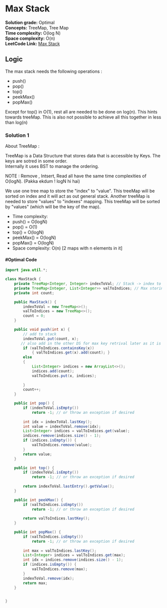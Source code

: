 # Max Stack

**Solution grade:** Optimal  
**Concepts:** TreeMap, Tree Map<br>
**Time complexity:** O(log N)  <br>
**Space complexity:** O(n)  <br>
**LeetCode Link:** [Max Stack](https://leetcode.com/problems/max-stack)

## Logic


The max stack needs the following operations :
 - push()
 - pop()
 - top()
 - peekMax()
 - popMax()

Except for top() in O(1), rest all are needed to be done on log(n). This hints towards treeMap.
This is also not possible to achieve all this together in less than log(n)



### Solution 1


About TreeMap :

TreeMap is a  Data Structure that stores data that is accessible by Keys. The keys are sotred in some order.<br>
Internally it uses BST to manage the ordering. 

NOTE : Remove , Intsert, Read all have the same time complexities of O(logN).  (Pakka ekdum ! logN hi hai)


We use one tree map to store the "index" to "value". This treeMap will be sorted on index and it will act as out general stack.
Another treeMap is needed to store "values" to "indexes" mapping. This treeMap will be sorted by "values"  (which will be the key of the map).


- Time complexity:
 - push()    = O(logN)
 - pop()     = O(1)
 - top()     = O(logN)
 - peekMax() = O(logN)
 - popMax()  = O(logN)
- Space complexity: O(n) [2 maps with n elements in it]


#### #Optimal Code

```java
import java.util.*;

class MaxStack {
    private TreeMap<Integer, Integer> indexToVal; // Stack -> index to values
    private TreeMap<Integer, List<Integer>> valToIndices; // Max storing data structure. value -> [indexes]
    private int count;

    public MaxStack() {
        indexToVal = new TreeMap<>();
        valToIndices = new TreeMap<>();
        count = 0;
    }

    public void push(int x) {
        // add to stack
        indexToVal.put(count, x);
       // also add in the other DS for max key retrival later as it is sorting in terms of vals.
        if (valToIndices.containsKey(x))
            { valToIndices.get(x).add(count); }
        else
        {
            List<Integer> indices = new ArrayList<>();
            indices.add(count);
            valToIndices.put(x, indices);
            
        }
        count++;
    }

    public int pop() {
        if (indexToVal.isEmpty())
            return -1; // or throw an exception if desired
        
        int idx = indexToVal.lastKey();
        int value = indexToVal.remove(idx);
        List<Integer> indices = valToIndices.get(value);
        indices.remove(indices.size() - 1);
        if (indices.isEmpty()) {
            valToIndices.remove(value);
        }
        return value;
    }

    public int top() {
        if (indexToVal.isEmpty())
            return -1; // or throw an exception if desired
        
        return indexToVal.lastEntry().getValue();
    }

    public int peekMax() {
        if (valToIndices.isEmpty())
            return -1; // or throw an exception if desired
        
        return valToIndices.lastKey();
    }

    public int popMax() {
        if (valToIndices.isEmpty())
            return -1; // or throw an exception if desired
        
        int max = valToIndices.lastKey();
        List<Integer> indices = valToIndices.get(max);
        int idx = indices.remove(indices.size() - 1);
        if (indices.isEmpty()) {
            valToIndices.remove(max);
        }
        indexToVal.remove(idx);
        return max;
    }

  
}
``` 
